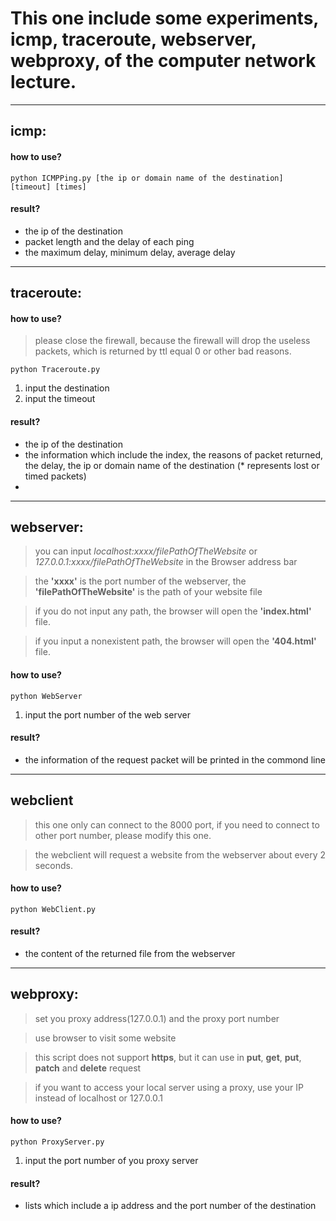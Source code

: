 # This one include some experiments, icmp, traceroute, webserver, webproxy, of the computer network lecture.
---  
## icmp:
#### how to use?
```
python ICMPPing.py [the ip or domain name of the destination] [timeout] [times]
```
#### result?
- the ip of the destination
- packet length and the delay of each ping
- the maximum delay, minimum delay, average delay
---  
## traceroute:
#### how to use?
> please close the firewall, because the firewall will drop the useless packets, which is returned by ttl equal 0 or other bad reasons.
```
python Traceroute.py
```
1. input the destination
2. input the timeout
#### result?
- the ip of the destination
- the information which include the index, the reasons of packet returned, the delay, the ip or domain name of the destination (* represents lost or timed packets)
- 
---  
## webserver:
> you can input _localhost:xxxx/filePathOfTheWebsite_ or  _127.0.0.1:xxxx/filePathOfTheWebsite_  in the Browser address bar

> the __'xxxx'__ is the port number of the webserver, the __'filePathOfTheWebsite'__ is the path of your website file

> if you do not input any path, the browser will open the __'index.html'__ file.

> if you input a nonexistent path, the browser will open the __'404.html'__ file.
#### how to use?
```
python WebServer
```
1. input the port number of the web server
#### result?
- the information of the request packet will be printed in the commond line
---  
## webclient
> this one only can connect to the 8000 port, if you need to connect to other port number, please modify this one.

> the webclient will request a website from the webserver about every 2 seconds.
#### how to use?
```
python WebClient.py
```
#### result?
- the content of the returned file from the webserver
---  
## webproxy:
> set you proxy address(127.0.0.1) and the proxy port number

> use browser to visit some website

> this script does not support __https__, but it can use in __put__, __get__, __put__, __patch__ and __delete__ request

> if you want to access your local server using a proxy, use your IP instead of localhost or 127.0.0.1
#### how to use?
```
python ProxyServer.py
```
1. input the port number of you proxy server
#### result?
- lists which include a ip address and the port number of the destination
#### 
